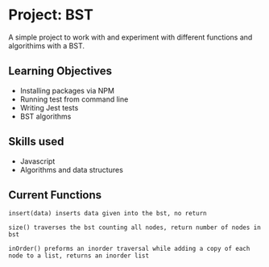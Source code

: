 # Project: BST
A simple project to work with and experiment with different functions and algorithims with a BST.

##
## Learning Objectives
- Installing packages via NPM
- Running test from command line
- Writing Jest tests
- BST algorithms

## Skills used
- Javascript
- Algorithms and data structures

## Current Functions
```
insert(data) inserts data given into the bst, no return
```
```
size() traverses the bst counting all nodes, return number of nodes in bst
```
```
inOrder() preforms an inorder traversal while adding a copy of each node to a list, returns an inorder list
```
##
